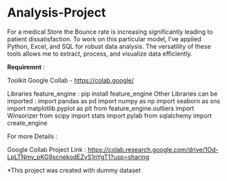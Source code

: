 # Analysis-Project
For a medical Store the Bounce rate is increasing significantly leading to patient dissatisfaction.
To work on this particular model, I've applied Python, Excel, and SQL for robust data analysis. The versatility of these tools allows me to extract, process, and visualize data efficiently.

**Requiremnt** : 

Toolkit 
Google Collab - https://colab.google/

Libraries 
feature_engine : pip install feature_engine
Other Libraries can be imported :
import pandas as pd
import numpy as np
import seaborn as sns
import matplotlib.pyplot as plt
from feature_engine.outliers import Winsorizer
from scipy import stats
import pylab
from sqlalchemy import create_engine

For more Details :

Google Collab Project Link : https://colab.research.google.com/drive/1Od-LpLTNmv_pKG9scnekodEZyS1nYgT1?usp=sharing

*This project was created with dummy dataset
